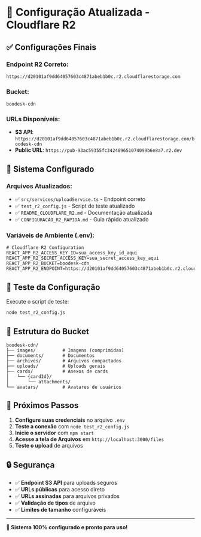 # 🔧 Configuração Atualizada - Cloudflare R2

## ✅ **Configurações Finais**

### **Endpoint R2 Correto:**
```
https://d20101af9dd64057603c4871abeb1b0c.r2.cloudflarestorage.com
```

### **Bucket:**
```
boodesk-cdn
```

### **URLs Disponíveis:**
- **S3 API**: `https://d20101af9dd64057603c4871abeb1b0c.r2.cloudflarestorage.com/boodesk-cdn`
- **Public URL**: `https://pub-93ac59355fc342489651074099b6e8a7.r2.dev`

## 🚀 **Sistema Configurado**

### **Arquivos Atualizados:**
- ✅ `src/services/uploadService.ts` - Endpoint correto
- ✅ `test_r2_config.js` - Script de teste atualizado
- ✅ `README_CLOUDFLARE_R2.md` - Documentação atualizada
- ✅ `CONFIGURACAO_R2_RAPIDA.md` - Guia rápido atualizado

### **Variáveis de Ambiente (.env):**
```env
# Cloudflare R2 Configuration
REACT_APP_R2_ACCESS_KEY_ID=sua_access_key_id_aqui
REACT_APP_R2_SECRET_ACCESS_KEY=sua_secret_access_key_aqui
REACT_APP_R2_BUCKET=boodesk-cdn
REACT_APP_R2_ENDPOINT=https://d20101af9dd64057603c4871abeb1b0c.r2.cloudflarestorage.com
```

## 🧪 **Teste da Configuração**

Execute o script de teste:
```bash
node test_r2_config.js
```

## 📁 **Estrutura do Bucket**

```
boodesk-cdn/
├── images/          # Imagens (comprimidas)
├── documents/       # Documentos
├── archives/        # Arquivos compactados
├── uploads/         # Uploads gerais
├── cards/           # Anexos de cards
│   └── {cardId}/
│       └── attachments/
└── avatars/         # Avatares de usuários
```

## 🎯 **Próximos Passos**

1. **Configure suas credenciais** no arquivo `.env`
2. **Teste a conexão** com `node test_r2_config.js`
3. **Inicie o servidor** com `npm start`
4. **Acesse a tela de Arquivos** em `http://localhost:3000/files`
5. **Teste o upload** de arquivos

## 🔒 **Segurança**

- ✅ **Endpoint S3 API** para uploads seguros
- ✅ **URLs públicas** para acesso direto
- ✅ **URLs assinadas** para arquivos privados
- ✅ **Validação de tipos** de arquivo
- ✅ **Limites de tamanho** configuráveis

---

**🎉 Sistema 100% configurado e pronto para uso!**
